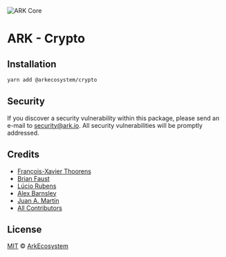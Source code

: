 ![ARK Core](https://i.imgur.com/1aP6F2o.png)

# ARK - Crypto

## Installation

```bash
yarn add @arkecosystem/crypto
```

## Security

If you discover a security vulnerability within this package, please send an e-mail to security@ark.io. All security vulnerabilities will be promptly addressed.

## Credits

- [François-Xavier Thoorens](https://github.com/fix)
- [Brian Faust](https://github.com/faustbrian)
- [Lúcio Rubens](https://github.com/luciorubeens)
- [Alex Barnsley](https://github.com/alexbarnsley)
- [Juan A. Martín](https://github.com/j-a-m-l)
- [All Contributors](../../../../contributors)

## License

[MIT](LICENSE) © [ArkEcosystem](https://ark.io)
